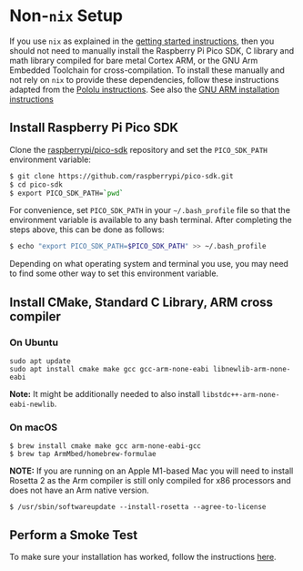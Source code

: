 # Non-`nix` Setup

If you use `nix` as explained in the [getting started instructions](./GettingStarted.html#configure-nix), then you should not need to manually install the Raspberry Pi Pico SDK, C library and math library compiled for bare metal Cortex ARM, or the GNU Arm Embedded Toolchain for cross-compilation. To install these manually and not rely on `nix` to provide these dependencies, follow these instructions adapted from the [Pololu instructions](../lib/pololu-3pi-2040-robot/c/README.md). See also the [GNU ARM installation instructions](https://developer.arm.com/downloads/-/arm-gnu-toolchain-downloads)

## Install Raspberry Pi Pico SDK

Clone the [raspberrypi/pico-sdk](https://github.com/raspberrypi/pico-sdk) repository and set the `PICO_SDK_PATH` environment variable:

```bash
$ git clone https://github.com/raspberrypi/pico-sdk.git
$ cd pico-sdk
$ export PICO_SDK_PATH=`pwd`
```

For convenience, set `PICO_SDK_PATH` in your `~/.bash_profile` file so that the environment variable is available to any bash terminal. After completing the steps above, this can be done as follows:

```bash
$ echo "export PICO_SDK_PATH=$PICO_SDK_PATH" >> ~/.bash_profile
```

Depending on what operating system and terminal you use, you may need to find some other way to set this environment variable.

## Install CMake, Standard C Library, ARM cross compiler

### On Ubuntu

```
sudo apt update
sudo apt install cmake make gcc gcc-arm-none-eabi libnewlib-arm-none-eabi
```
**Note:** It might be additionally needed to also install `libstdc++-arm-none-eabi-newlib`.

### On macOS

```
$ brew install cmake make gcc arm-none-eabi-gcc
$ brew tap ArmMbed/homebrew-formulae
```

**NOTE:** If you are running on an Apple M1-based Mac you will need to install Rosetta 2 as the Arm compiler is still only compiled for x86 processors and does not have an Arm native version.
```
$ /usr/sbin/softwareupdate --install-rosetta --agree-to-license
```

## Perform a Smoke Test

To make sure your installation has worked, follow the instructions [here](Tools.html#using-the-command-line).
